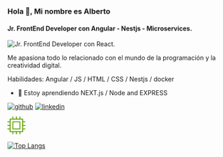### Hola 👋, Mi nombre es Alberto
#### Jr. FrontEnd Developer  con Angular - Nestjs - Microservices.
![Jr. FrontEnd Developer  con React.](https://i.imgur.com/izsHnj0.jpg)

Me apasiona todo lo relacionado con el mundo de la programación y la creatividad digital.

Habilidades: Angular / JS / HTML / CSS / Nestjs / docker 

- 🌱 Estoy aprendiendo NEXT.js / Node and EXPRESS 


[<img src='https://cdn.jsdelivr.net/npm/simple-icons@3.0.1/icons/github.svg' alt='github' height='40'>](https://github.com/APC9)  [<img src='https://cdn.jsdelivr.net/npm/simple-icons@3.0.1/icons/linkedin.svg' alt='linkedin' height='40'>](https://www.linkedin.com/in//alberto-antonio-peña-castillo-45bb1225a//)  

<a href='https://docs.github.com/en/developers'><img src='https://raw.githubusercontent.com/acervenky/animated-github-badges/master/assets/devbadge.gif' width='40' height='40'></a> 

[![Top Langs](https://github-readme-stats.vercel.app/api/top-langs/?username=APC9)](https://github.com/anuraghazra/github-readme-stats)


